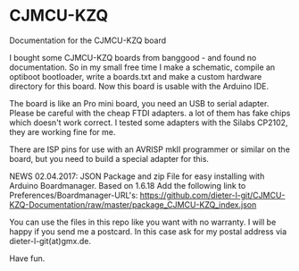 # CJMCU-KZQ
Documentation for the CJMCU-KZQ board 

I bought some CJMCU-KZQ boards from banggood - and found no documentation.
So in my small free time I make a schematic, compile an optiboot bootloader,
write a boards.txt and make a custom hardware directory for this board.
Now this board is usable with the Arduino IDE.

The board is like an Pro mini board, you need an 
USB to serial adapter.
Please be careful with the cheap FTDI adapters.
a lot of them has fake chips which doesn't work correct.
I tested some adapters with the Silabs CP2102,
they are working fine for me.

There are ISP pins for use with an AVRISP mkII programmer or
similar on the board, but you need to build a special adapter for this.

NEWS 02.04.2017:
JSON Package and zip File for easy installing with Arduino Boardmanager.
Based on 1.6.18
Add the following link to Preferences/Boardmanager-URL's:
https://github.com/dieter-l-git/CJMCU-KZQ-Documentation/raw/master/package_CJMCU-KZQ_index.json

You can use the files in this repo like you want with no warranty.
I will be happy if you send me a postcard.
In this case ask for my postal address 
via dieter-l-git(at)gmx.de.

Have fun.
 

